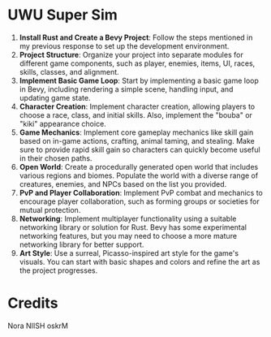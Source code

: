 # UWU Super Sim

[](https://user-images.githubusercontent.com/1373867/234509623-707e44c5-6657-4fca-868c-13106a1b61ff.png)

1. **Install Rust and Create a Bevy Project**: Follow the steps mentioned
   in my previous response to set up the development environment.
1. **Project Structure**: Organize your project into separate modules for different game components, such as player, enemies, items, UI, races, skills, classes, and alignment.
1. **Implement Basic Game Loop**: Start by implementing a basic game loop in Bevy, including rendering a simple scene, handling input, and updating game state.
1. **Character Creation**: Implement character creation, allowing players to choose a race, class, and initial skills. Also, implement the "bouba" or "kiki" appearance choice.
1. **Game Mechanics**: Implement core gameplay mechanics like skill gain based on in-game actions, crafting, animal taming, and stealing. Make sure to provide rapid skill gain so characters can quickly become useful in their chosen paths.
1. **Open World**: Create a procedurally generated open world that includes various regions and biomes. Populate the world with a diverse range of creatures, enemies, and NPCs based on the list you provided.
1. **PvP and Player Collaboration**: Implement PvP combat and mechanics to encourage player collaboration, such as forming groups or societies for mutual protection.
1. **Networking**: Implement multiplayer functionality using a suitable networking library or solution for Rust. Bevy has some experimental networking features, but you may need to choose a more mature networking library for better support.
1. **Art Style**: Use a surreal, Picasso-inspired art style for the game's visuals. You can start with basic shapes and colors and refine the art as the project progresses.

# Credits
Nora
NIISH
oskrM
